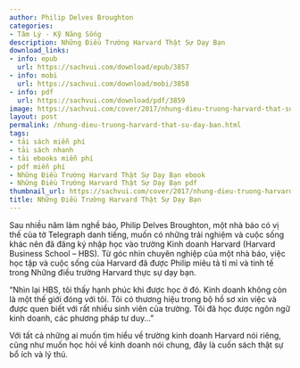 ```yaml
---
author: Philip Delves Broughton
categories:
- Tâm Lý - Kỹ Năng Sống
description: Những Điều Trường Harvard Thật Sự Dạy Bạn
download_links:
- info: epub
  url: https://sachvui.com/download/epub/3857
- info: mobi
  url: https://sachvui.com/download/mobi/3858
- info: pdf
  url: https://sachvui.com/download/pdf/3859
image: https://sachvui.com/cover/2017/nhung-dieu-truong-harvard-that-su-day-ban.jpg
layout: post
permalink: /nhung-dieu-truong-harvard-that-su-day-ban.html
tags:
- tải sách miễn phí
- tải sách nhanh
- tải ebooks miễn phí
- pdf miễn phí
- Những Điều Trường Harvard Thật Sự Dạy Bạn ebook
- Những Điều Trường Harvard Thật Sự Dạy Bạn pdf
thumbnail_url: https://sachvui.com/cover/2017/nhung-dieu-truong-harvard-that-su-day-ban.jpg
title: Những Điều Trường Harvard Thật Sự Dạy Bạn
---
```


 <div class="item-desc text-justify"> <p>Sau nhiều năm làm nghề báo, Philip Delves Broughton, một nhà báo có vị thế của tờ Telegraph danh tiếng, muốn có những trải nghiệm và cuộc sống khác nên đã đăng ký nhập học vào trường Kinh doanh Harvard (Harvard Business School – HBS). Từ góc nhìn chuyên nghiệp của một nhà báo, việc học tập và cuộc sống của Harvard đã được Philip miêu tả tỉ mỉ và tinh tế trong Những điều trường Harvard thực sự dạy bạn.</p><p>“Nhìn lại HBS, tôi thấy hạnh phúc khi được học ở đó. Kinh doanh không còn là một thế giới đóng với tôi. Tôi có thương hiệu trong bộ hồ sơ xin việc và được quen biết với rất nhiều sinh viên của trường. Tôi đã học được ngôn ngữ kinh doanh, các phương pháp tư duy…”</p><p>Với tất cả những ai muốn tìm hiểu về trường kinh doanh Harvard nói riêng, cũng như muốn học hỏi về kinh doanh nói chung, đây là cuốn sách thật sự bổ ích và lý thú.</p> </div>